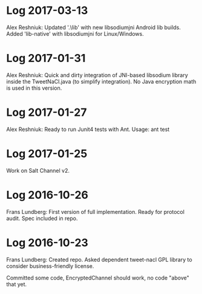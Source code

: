 Log 2017-03-13
==============

Alex Reshniuk:
Updated '.\lib' with new libsodiumjni Android lib builds.
Added 'lib-native' with libsodiumjni for Linux/Windows.

Log 2017-01-31
==============

Alex Reshniuk:
Quick and dirty integration of JNI-based libsodium library
inside the TweetNaCl.java (to simplify integration).
No Java encryption math is used in this version.

Log 2017-01-27
==============

Alex Reshniuk:
Ready to run Junit4 tests with Ant.
Usage: ant test


Log 2017-01-25
==============

Work on Salt Channel v2.


Log 2016-10-26
==============

Frans Lundberg:
First version of full implementation. Ready for protocol audit. 
Spec included in repo.


Log 2016-10-23
==============

Frans Lundberg: Created repo. Asked dependent tweet-nacl GPL library
to consider business-friendly license.

Committed some code, EncryptedChannel should work, no code "above" that yet.



